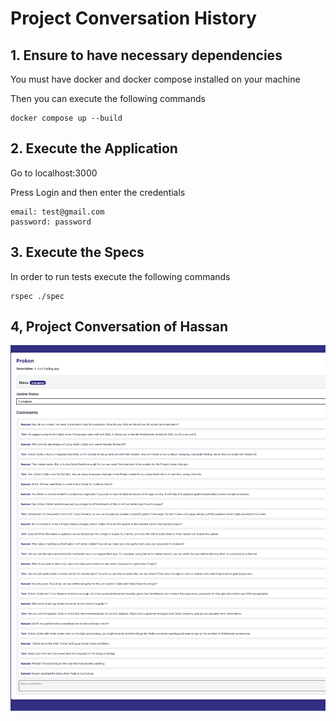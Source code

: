 # Project Conversation History

## 1. Ensure to have necessary dependencies

You must have docker and docker compose installed on your machine

Then you can execute the following commands

```
docker compose up --build
```

## 2. Execute the Application

Go to localhost:3000

Press Login and then enter the credentials

```
email: test@gmail.com
password: password
```

## 3. Execute the Specs

In order to run tests execute the following commands
```
rspec ./spec
```

## 4, Project Conversation of Hassan

![Project Chat](public/project_chat.png)

